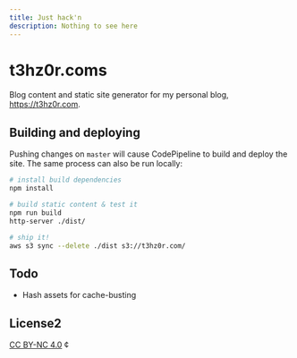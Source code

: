 ```yaml
---
title: Just hack'n
description: Nothing to see here
---
```

# t3hz0r.coms
Blog content and static site generator for my personal blog, https://t3hz0r.com.

## Building and deploying
Pushing changes on `master` will cause CodePipeline to build and deploy the site. The same process can also be run locally:

```sh
# install build dependencies
npm install

# build static content & test it
npm run build
http-server ./dist/

# ship it!
aws s3 sync --delete ./dist s3://t3hz0r.com/
```

## Todo
* Hash assets for cache-busting

## License2
[CC BY-NC 4.0](https://creativecommons.org/licenses/by-nc/4.0/)
¢